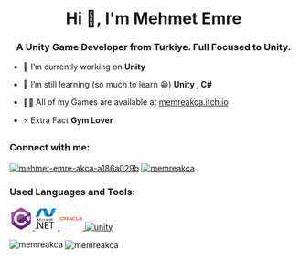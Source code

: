 <h1 align="center">Hi 👋, I'm Mehmet Emre</h1>
<h3 align="center">A Unity Game Developer from Turkiye. Full Focused to Unity.</h3>

- 🔭 I’m currently working on **Unity**

- 🌱 I’m still learning (so much to learn 😁) **Unity , C#**

- 👨‍💻 All of my Games are available at [memreakca.itch.io](memreakca.itch.io)

- ⚡ Extra Fact **Gym Lover**

<h3 align="left">Connect with me:</h3>
<p align="left">
<a href="https://linkedin.com/in/mehmet-emre-akca-a186a029b" target="blank"><img align="center" src="https://raw.githubusercontent.com/rahuldkjain/github-profile-readme-generator/master/src/images/icons/Social/linked-in-alt.svg" alt="mehmet-emre-akca-a186a029b" height="30" width="40" /></a>
<a href="https://instagram.com/memreakca" target="blank"><img align="center" src="https://raw.githubusercontent.com/rahuldkjain/github-profile-readme-generator/master/src/images/icons/Social/instagram.svg" alt="memreakca" height="30" width="40" /></a>
</p>

<h3 align="left">Used Languages and Tools:</h3>
<p align="left"> <a href="https://www.w3schools.com/cs/" target="_blank" rel="noreferrer"> <img src="https://raw.githubusercontent.com/devicons/devicon/master/icons/csharp/csharp-original.svg" alt="csharp" width="40" height="40"/> </a> <a href="https://dotnet.microsoft.com/" target="_blank" rel="noreferrer"> <img src="https://raw.githubusercontent.com/devicons/devicon/master/icons/dot-net/dot-net-original-wordmark.svg" alt="dotnet" width="40" height="40"/> </a> <a href="https://www.oracle.com/" target="_blank" rel="noreferrer"> <img src="https://raw.githubusercontent.com/devicons/devicon/master/icons/oracle/oracle-original.svg" alt="oracle" width="40" height="40"/> </a> <a href="https://unity.com/" target="_blank" rel="noreferrer"> <img src="https://www.vectorlogo.zone/logos/unity3d/unity3d-icon.svg" alt="unity" width="40" height="40"/> </a> </p>

<p><img align="left" src="https://github-readme-stats.vercel.app/api/top-langs?username=memreakca&show_icons=true&locale=en&layout=compact" alt="memreakca" /></p>

<p>&nbsp;<img align="center" src="https://github-readme-stats.vercel.app/api?username=memreakca&show_icons=true&locale=en" alt="memreakca" /></p>
